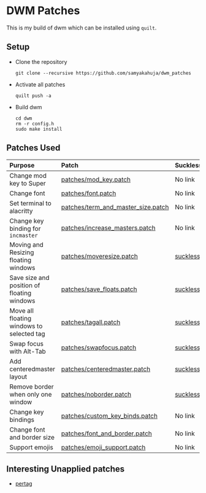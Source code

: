 # DWM Patches

This is my build of dwm which can be installed using `quilt`.

## Setup

- Clone the repository

    ```
    git clone --recursive https://github.com/samyakahuja/dwm_patches
    ```

- Activate all patches

    ```
    quilt push -a
    ```

- Build dwm

    ```
    cd dwm
    rm -r config.h
    sudo make install
    ```

## Patches Used

| Purpose                                    | Patch                                                                    | Suckless link                                                            |
| :----------------------------------------- | :----------------------------------------------------------------------- | :----------------------------------------------------------------------- |
| Change mod key to Super                    | [patches/mod_key.patch](patches/mod_key.patch)                           | No link                                                                  |
| Change font                                | [patches/font.patch](patches/font.patch)                                 | No link                                                                  |
| Set terminal to alacritty                  | [patches/term_and_master_size.patch](patches/term_and_master_size.patch) | No link                                                                  |
| Change key binding for `incmaster`         | [patches/increase_masters.patch](patches/increase_masters.patch)         | No link                                                                  |
| Moving and Resizing floating windows       | [patches/moveresize.patch](patches/moveresize.patch)                     | [suckless/moveresize](https://dwm.suckless.org/patches/moveresize/)      |
| Save size and position of floating windows | [patches/save_floats.patch](patches/save_floats.patch)                   | [suckless/save_floats](http://dwm.suckless.org/patches/save_floats)      |
| Move all floating windows to selected tag  | [patches/tagall.patch](patches/tagall.patch)                             | [suckless/tagall](https://dwm.suckless.org/patches/tagall)               |
| Swap focus with Alt-Tab                    | [patches/swapfocus.patch](patches/swapfocus.patch)                       | [suckless/swapfocus](https://dwm.suckless.org/patches/swapfocus)         |
| Add centeredmaster layout                  | [patches/centeredmaster.patch](patches/centeredmaster.patch)             | [suckless/centredmaster](https://dwm.suckless.org/patches/centredmaster) |
| Remove border when only one window         | [patches/noborder.patch](patches/noborder.patch)                         | [suckless/noborder](https://dwm.suckless.org/patches/noborder)           |
| Change key bindings                        | [patches/custom_key_binds.patch](patches/custom_key_binds.patch)         | No link                                                                  |
| Change font and border size                | [patches/font_and_border.patch](patches/font_and_border.patch)           | No link                                                                  |
| Support emojis                             | [patches/emoji_support.patch](patches/emoji_support.patch)               | No link                                                                  |

## Interesting Unapplied patches

- [pertag](https://dwm.suckless.org/patches/pertag)
